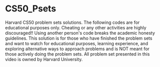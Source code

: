 # CS50_Psets
Harvard CS50 problem sets solutions.
The following codes are for educational purposes only. Cheating or any other activities are highly discouraged!! Using another person's code breaks the academic honesty guidelines. This solution is for those who have finished the problem sets and want to watch for educational purposes, learning experience, and exploring alternative ways to approach problems and is NOT meant for those actively doing the problem sets. All problem set presented in this video is owned by Harvard University.
